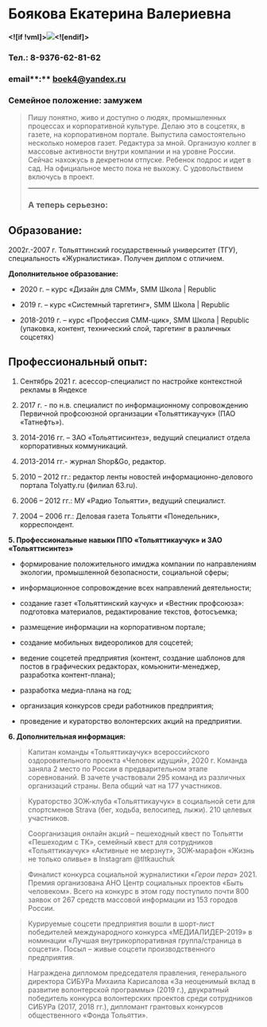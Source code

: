 # Боякова Екатерина Валериевна 



**<![if !vml]>![](file:///C:\Users\vovan\AppData\Local\Temp\msohtmlclip1\02\clip_image002.jpg)<![endif]>**

### **Тел.:** 8-9376-62-81-62

### **email****:**  [boek4@yandex.ru](mailto:boek4@yandex.ru)

### **Семейное положение:** замужем

> Пишу понятно, живо и доступно о людях, промышленных процессах и корпоративной культуре. Делаю это в соцсетях,  в газете, на корпоративном портале. Выпустила самостоятельно несколько номеров газет. Редактура за мной. Организую коллег в массовые активности внутри компании и на уровне России. Сейчас нахожусь в декретном отпуске. Ребенок подрос и идет в сад. На официальное место пока не выхожу. С удовольствием включусь в проект.
>
> ***
>
> ### А теперь серьезно: 

## Образование:

2002г.-2007 г.  Тольяттинский государственный университет (ТГУ), специальность «Журналистика». Получен диплом с отличием.

**Дополнительное образование:**

- 2020 г. – курс «Дизайн для СММ»,  SMM Школа | Republic

- 2019 г. – курс  «Системный таргетинг»,  SMM Школа | Republic

- 2018-2019 г. – курс «Профессия СММ-щик»,  SMM Школа | Republic (упаковка, контент, технический слой, таргетинг в различных соцсетях)

## **Профессиональный опыт:**

1. Сентябрь 2021 г. асессор-специалист по настройке контекстной рекламы в Яндексе

2. 2017 г. - по н.в. специалист по информационному сопровождению Первичной профсоюзной организации «Тольяттикаучук» (ПАО «Татнефть»).

3. 2014-2016 гг. – ЗАО «Тольяттисинтез», ведущий специалист отдела корпоративных коммуникаций.

4. 2013-2014 гг.- журнал Shop&Go, редактор.

5. 2010 – 2012 гг.: редактор ленты новостей информационно-делового портала Tolyatty.ru (филиал 63.ru).

6. 2006 – 2012 гг.: МУ «Радио Тольятти», ведущий специалист.

7. 2004 – 2006 гг.: Деловая газета Тольятти «Понедельник», корреспондент.

**5. Профессиональные навыки ППО «Тольяттикаучук» и ЗАО «Тольяттисинтез»**

- формирование положительного имиджа компании по направлениям экологии, промышленной безопасности, социальной сферы;

- информационное сопровождение всех направлений деятельности;

- создание газет «Тольяттинский каучук» и «Вестник профсоюза»: подготовка материалов, редактирование текстов, фотосъемка;

- размещение информации на корпоративном портале;

- создание мобильных видеороликов для соцсетей;

- ведение соцсетей предприятия (контент, создание шаблонов для постов в графических редакторах, комьюнити-менеджер, разработка контент-плана);

- разработка медиа-плана на год;

- организация конкурсов среди работников предприятия;

- проведение и кураторство волонтерских акций на предприятии.

**6. Дополнительная информация:**

> Капитан команды «Тольяттикаучук» всероссийского оздоровительного проекта «Человек идущий», 2020 г. Команда заняла 2 место по России в предварительном этапе соревнований. В зачете участвовали 295 команд из различных организаций страны. Вела общий чат на 177 участников.

> Кураторство ЗОЖ-клуба «Тольяттикаучук»  в социальной сети для спортсменов Strava (бег, ходьба, велосипед, лыжи). 210 целевых участников.

> Соорганизация онлайн акций – пешеходный квест по Тольятти «Пешеходим с ТК», семейный квест для сотрудников «Тольяттикаучук» «Активные не мерзнут», ЗОЖ-марафон «Жизнь не только оливье» в Instagram @tltkauchuk

> Финалист конкурса социальной журналистики «_Герои_ _пера_» 2021. Премия организована АНО Центр социальных проектов «Быть человеком». Всего на конкурс в этом году поступило почти 800 заявок от 267 средств массовой информации из 153 городов России.

> Курируемые соцсети предприятия вошли в шорт-лист победителей международного конкурса «МЕДИАЛИДЕР-2019» в номинации «Лучшая внутрикорпоративная группа/cтраница в соцсети». Посыл – живые соцсети производственного предприятия.

> Награждена дипломом председателя правления, генерального директора СИБУРа Михаила Карисалова «За неоценимый вклад в развитие волонтерской программы» (2019 г.), двукратный победитель конкурса волонтерских проектов среди сотрудников СИБУРа (2017, 2018 гг.), дипломант грантовых конкурсов общественного «Фонда Тольятти».
